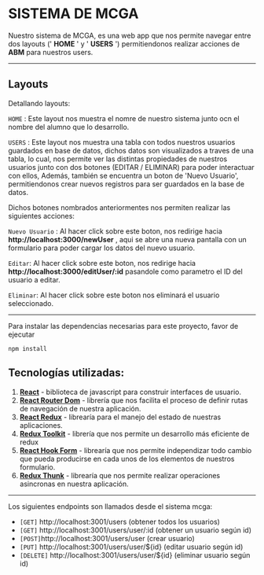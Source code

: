 # SISTEMA DE MCGA

Nuestro sistema de MCGA, es una web app que nos permite navegar entre dos layouts (' **HOME** ' y ' **USERS** ') permitiendonos realizar acciones de **ABM** para nuestros users.
***
## Layouts
Detallando layouts:

`HOME` : Este layout nos muestra el nomre de nuestro sistema junto ocn el nombre del alumno que lo desarrollo.

`USERS` : Este layout nos muestra una tabla con todos nuestros usuarios guardados en base de datos, dichos datos son visualizados a traves de una tabla, lo cual, nos permite ver las distintas propiedades de nuestros usuarios junto con dos botones (EDITAR / ELIMINAR) para poder interactuar con ellos, Además, también se encuentra un boton de 'Nuevo Usuario', permitiendonos crear nuevos registros para ser guardados en la base de datos. 

Dichos botones nombrados anteriormentes nos permiten realizar las siguientes acciones:

`Nuevo Usuario` : Al hacer click sobre este boton, nos redirige hacia **http://localhost:3000/newUser** , aqui se abre una nueva pantalla con un formulario para poder cargar los datos del nuevo usuario.

`Editar`: Al hacer click sobre este boton, nos redirige hacia **http://localhost:3000/editUser/:id** pasandole como parametro el ID del usuario a editar.

`Eliminar`: Al hacer click sobre este boton nos eliminará el usuario seleccionado.
***

Para instalar las dependencias necesarias para este proyecto, favor de ejecutar 
~~~
npm install
~~~

## Tecnologías utilizadas:
1. [**React**]("https://es.reactjs.org") - biblioteca de javascript para construir interfaces de usuario.
2. [**React Router Dom**]("https://reactrouter.com") - librería que nos facilita el proceso de definir rutas de navegación de nuestra aplicación.
3. [**React Redux**]("https://es.redux.js.org") - librearía para el manejo del estado de nuestras aplicaciones.
4. [**Redux Toolkit**]("https://redux-toolkit.js.org") - librería que nos permite un desarrollo más eficiente de redux
5. [**React Hook Form**]("https://react-hook.form.com") - librearía que nos permite independizar todo cambio que pueda producirse en cada unos de los elementos de nuestros formulario.  
6. [**Redux Thunk**]("https://redux.js.org/usage/writing-logic-thunk") - librearía que nos permite realizar operaciones asincronas en nuestra aplicación.

***
Los siguientes endpoints son llamados desde el sistema mcga:

* `[GET]` http://localhost:3001/users (obtener todos los usuarios)
* `[GET]` http://localhost:3001/users/user/:id (obtener un usuario según id)
* `[POST]`http://localhost:3001/users/user (crear usuario)
* `[PUT]` http://localhost:3001/users/user/${id} (editar usuario según id)
* `[DELETE]` http://localhost:3001/users/user/${id} (eliminar usuario según id)
